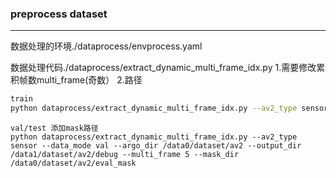 ### preprocess dataset
---
数据处理的环境./dataprocess/envprocess.yaml 

数据处理代码./dataprocess/extract_dynamic_multi_frame_idx.py
1.需要修改累积帧数multi_frame(奇数）  2.路径
```bash
train
python dataprocess/extract_dynamic_multi_frame_idx.py --av2_type sensor --data_mode train --argo_dir /data0/dataset/av2 --output_dir /data1/dataset/av2/debug2 --multi_frame 5
```
```
val/test 添加mask路径
python dataprocess/extract_dynamic_multi_frame_idx.py --av2_type sensor --data_mode val --argo_dir /data0/dataset/av2 --output_dir /data1/dataset/av2/debug --multi_frame 5 --mask_dir /data0/dataset/av2/eval_mask
```

